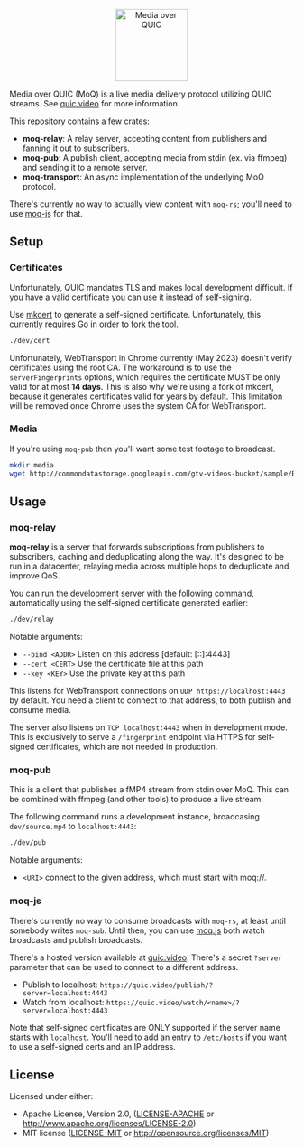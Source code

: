 <p align="center">
	<img height="128px" src="https://github.com/kixelated/moq-rs/blob/main/.github/logo.svg" alt="Media over QUIC">
</p>

Media over QUIC (MoQ) is a live media delivery protocol utilizing QUIC streams.
See [quic.video](https://quic.video) for more information.

This repository contains a few crates:
- **moq-relay**: A relay server, accepting content from publishers and fanning it out to subscribers.
- **moq-pub**: A publish client, accepting media from stdin (ex. via ffmpeg) and sending it to a remote server.
- **moq-transport**: An async implementation of the underlying MoQ protocol.

There's currently no way to actually view content with `moq-rs`; you'll need to use [moq-js](https://github.com/kixelated/moq-js) for that.

## Setup

### Certificates

Unfortunately, QUIC mandates TLS and makes local development difficult.
If you have a valid certificate you can use it instead of self-signing.

Use [mkcert](https://github.com/FiloSottile/mkcert) to generate a self-signed certificate.
Unfortunately, this currently requires Go in order to [fork](https://github.com/FiloSottile/mkcert/pull/513) the tool.

```bash
./dev/cert
```

Unfortunately, WebTransport in Chrome currently (May 2023) doesn't verify certificates using the root CA.
The workaround is to use the `serverFingerprints` options, which requires the certificate MUST be only valid for at most **14 days**.
This is also why we're using a fork of mkcert, because it generates certificates valid for years by default.
This limitation will be removed once Chrome uses the system CA for WebTransport.

### Media

If you're using `moq-pub` then you'll want some test footage to broadcast.

```bash
mkdir media
wget http://commondatastorage.googleapis.com/gtv-videos-bucket/sample/BigBuckBunny.mp4 -O dev/source.mp4
```

## Usage

### moq-relay

**moq-relay** is a server that forwards subscriptions from publishers to subscribers, caching and deduplicating along the way.
It's designed to be run in a datacenter, relaying media across multiple hops to deduplicate and improve QoS.

You can run the development server with the following command, automatically using the self-signed certificate generated earlier:

```bash
./dev/relay
```

Notable arguments:

-   `--bind <ADDR>` Listen on this address [default: [::]:4443]
-   `--cert <CERT>` Use the certificate file at this path
-   `--key <KEY>` Use the private key at this path

This listens for WebTransport connections on `UDP https://localhost:4443` by default.
You need a client to connect to that address, to both publish and consume media.

The server also listens on `TCP localhost:4443` when in development mode.
This is exclusively to serve a `/fingerprint` endpoint via HTTPS for self-signed certificates, which are not needed in production.

### moq-pub

This is a client that publishes a fMP4 stream from stdin over MoQ.
This can be combined with ffmpeg (and other tools) to produce a live stream.

The following command runs a development instance, broadcasing `dev/source.mp4` to `localhost:4443`:

```bash
./dev/pub
```

Notable arguments:

-   `<URI>` connect to the given address, which must start with moq://.

### moq-js

There's currently no way to consume broadcasts with `moq-rs`, at least until somebody writes `moq-sub`.
Until then, you can use [moq.js](https://github.com/kixelated/moq-js) both watch broadcasts and publish broadcasts.

There's a hosted version available at [quic.video](https://quic.video/).
There's a secret `?server` parameter that can be used to connect to a different address.

-   Publish to localhost: `https://quic.video/publish/?server=localhost:4443`
-   Watch from localhost: `https://quic.video/watch/<name>/?server=localhost:4443`

Note that self-signed certificates are ONLY supported if the server name starts with `localhost`.
You'll need to add an entry to `/etc/hosts` if you want to use a self-signed certs and an IP address.

## License

Licensed under either:

-   Apache License, Version 2.0, ([LICENSE-APACHE](LICENSE-APACHE) or http://www.apache.org/licenses/LICENSE-2.0)
-   MIT license ([LICENSE-MIT](LICENSE-MIT) or http://opensource.org/licenses/MIT)

